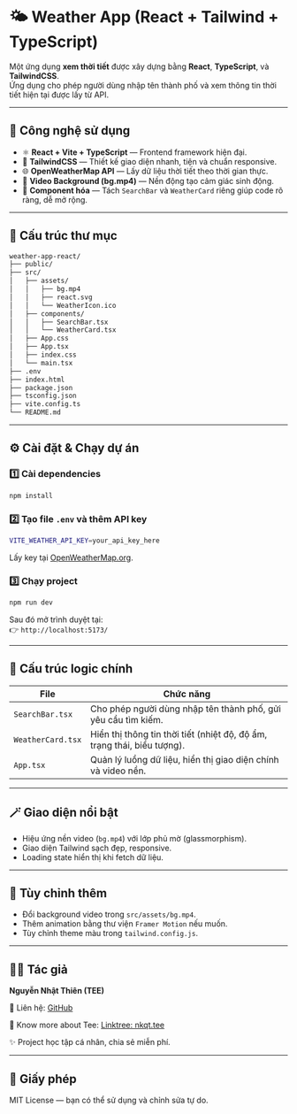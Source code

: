 # 🌤 Weather App (React + Tailwind + TypeScript)

Một ứng dụng **xem thời tiết** được xây dựng bằng **React**, **TypeScript**, và **TailwindCSS**.  
Ứng dụng cho phép người dùng nhập tên thành phố và xem thông tin thời tiết hiện tại được lấy từ API.

---

## 🚀 Công nghệ sử dụng

- ⚛️ **React + Vite + TypeScript** — Frontend framework hiện đại.
- 🎨 **TailwindCSS** — Thiết kế giao diện nhanh, tiện và chuẩn responsive.
- 🌐 **OpenWeatherMap API** — Lấy dữ liệu thời tiết theo thời gian thực.
- 🎥 **Video Background (bg.mp4)** — Nền động tạo cảm giác sinh động.
- 🧩 **Component hóa** — Tách `SearchBar` và `WeatherCard` riêng giúp code rõ ràng, dễ mở rộng.

---

## 📂 Cấu trúc thư mục

```bash
weather-app-react/
├── public/
├── src/
│   ├── assets/
│   │   ├── bg.mp4
│   │   ├── react.svg
│   │   └── WeatherIcon.ico
│   ├── components/
│   │   ├── SearchBar.tsx
│   │   └── WeatherCard.tsx
│   ├── App.css
│   ├── App.tsx
│   ├── index.css
│   └── main.tsx
├── .env
├── index.html
├── package.json
├── tsconfig.json
├── vite.config.ts
└── README.md
```

---

## ⚙️ Cài đặt & Chạy dự án

### 1️⃣ Cài dependencies
```bash
npm install
```

### 2️⃣ Tạo file `.env` và thêm API key
```bash
VITE_WEATHER_API_KEY=your_api_key_here
```

Lấy key tại [OpenWeatherMap.org](https://openweathermap.org/api).

### 3️⃣ Chạy project
```bash
npm run dev
```

Sau đó mở trình duyệt tại:  
👉 `http://localhost:5173/`

---

## 🧠 Cấu trúc logic chính

| File | Chức năng |
|------|------------|
| `SearchBar.tsx` | Cho phép người dùng nhập tên thành phố, gửi yêu cầu tìm kiếm. |
| `WeatherCard.tsx` | Hiển thị thông tin thời tiết (nhiệt độ, độ ẩm, trạng thái, biểu tượng). |
| `App.tsx` | Quản lý luồng dữ liệu, hiển thị giao diện chính và video nền. |

---

## 🪄 Giao diện nổi bật
- Hiệu ứng nền video (`bg.mp4`) với lớp phủ mờ (glassmorphism).
- Giao diện Tailwind sạch đẹp, responsive.
- Loading state hiển thị khi fetch dữ liệu.

---

## 🧩 Tùy chỉnh thêm
- Đổi background video trong `src/assets/bg.mp4`.
- Thêm animation bằng thư viện `Framer Motion` nếu muốn.
- Tùy chỉnh theme màu trong `tailwind.config.js`.

---

## 🧑‍💻 Tác giả

**Nguyễn Nhật Thiên (TEE)**  

📧 Liên hệ: [GitHub](https://github.com/tee)

🔗 Know more about Tee: [Linktree: nkqt.tee](https://linktr.ee/nkqt.tee)  

✨ Project học tập cá nhân, chia sẻ miễn phí.

---

## 📜 Giấy phép

MIT License — bạn có thể sử dụng và chỉnh sửa tự do.
